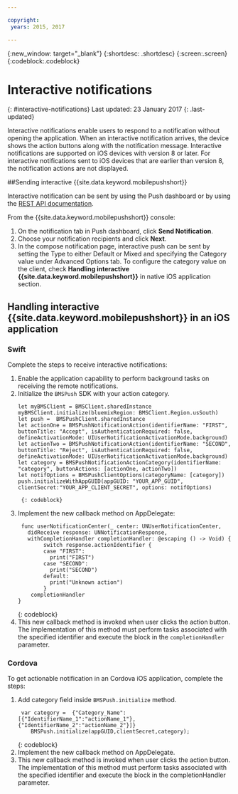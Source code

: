 ```yaml
---

copyright:
 years: 2015, 2017

---
```


{:new_window: target="_blank"}
{:shortdesc: .shortdesc}
{:screen:.screen}
{:codeblock:.codeblock}

# Interactive notifications
{: #interactive-notifications}
Last updated: 23 January 2017
{: .last-updated}

Interactive notifications enable users to respond to a notification without opening the application. When an interactive notification arrives, the device shows the action buttons along with the notification message. Interactive notifications are supported on iOS devices with version 8 or later. For interactive notifications sent to iOS devices that are earlier than version 8, the notification actions are not displayed.

##Sending interactive {{site.data.keyword.mobilepushshort}}


Interactive notification can be sent by using the Push dashboard or by using the [REST API documentation](t_restapi.html).

From the {{site.data.keyword.mobilepushshort}} console: 

1. On the notification tab in Push dashboard, click **Send Notification**. 
2. Choose your notification recipients and click **Next**. 
3. In the compose notification page, interactive push can be sent by setting the Type to either Default or Mixed and specifying the Category value under Advanced Options tab. To configure the category value on the client, check **Handling interactive {{site.data.keyword.mobilepushshort}}** in native iOS application section.

## Handling interactive {{site.data.keyword.mobilepushshort}} in an iOS application


### Swift

Complete the steps to receive interactive notifications:

1. Enable the application capability to perform background tasks on receiving the remote notifications. 
1. Initialize the `BMSPush` SDK with your action category.
	```
	let myBMSClient = BMSClient.sharedInstance
	myBMSClient.initialize(bluemixRegion: BMSClient.Region.usSouth)
	let push =  BMSPushClient.sharedInstance
    let actionOne = BMSPushNotificationAction(identifierName: "FIRST", buttonTitle: "Accept", isAuthenticationRequired: false, defineActivationMode: UIUserNotificationActivationMode.background)
   	let actionTwo = BMSPushNotificationAction(identifierName: "SECOND", buttonTitle: "Reject", isAuthenticationRequired: false, defineActivationMode: UIUserNotificationActivationMode.background)
   	let category = BMSPushNotificationActionCategory(identifierName: "category", buttonActions: [actionOne, actionTwo])
   	let notifOptions = BMSPushClientOptions(categoryName: [category])
	push.initializeWithAppGUID(appGUID: "YOUR_APP_GUID", clientSecret:"YOUR_APP_CLIENT_SECRET", options: notifOptions)
	```
		{: codeblock}

1. Implement the new callback method on AppDelegate:
	```
	 func userNotificationCenter(_ center: UNUserNotificationCenter,
       didReceive response: UNNotificationResponse,
       withCompletionHandler completionHandler: @escaping () -> Void) {
            switch response.actionIdentifier {
		    case "FIRST":
		      print("FIRST")
		    case "SECOND":
		      print("SECOND")  
		    default:
		      print("Unknown action")
		    }
		completionHandler
	}
	```
	{: codeblock} 
5. This new callback method is invoked when user clicks the action button. The implementation of this method must perform tasks associated with the specified identifier and execute the block in the `completionHandler` parameter.


### Cordova

To get actionable notification in an Cordova iOS application, complete the steps:

1. Add category field inside `BMSPush.initialize` method.
   ```
	var category =  {"Category_Name":[{"IdentifierName_1":"actionName_1"},{"IdentifierName_2":"actionName_2"}]}
       BMSPush.initialize(appGUID,clientSecret,category);
    ```
	{: codeblock} 
2. Implement the new callback method on AppDelegate.
3. This new callback method is invoked when user clicks the action button. The implementation of this method must perform tasks associated with the specified identifier and execute the block in the completionHandler parameter.
